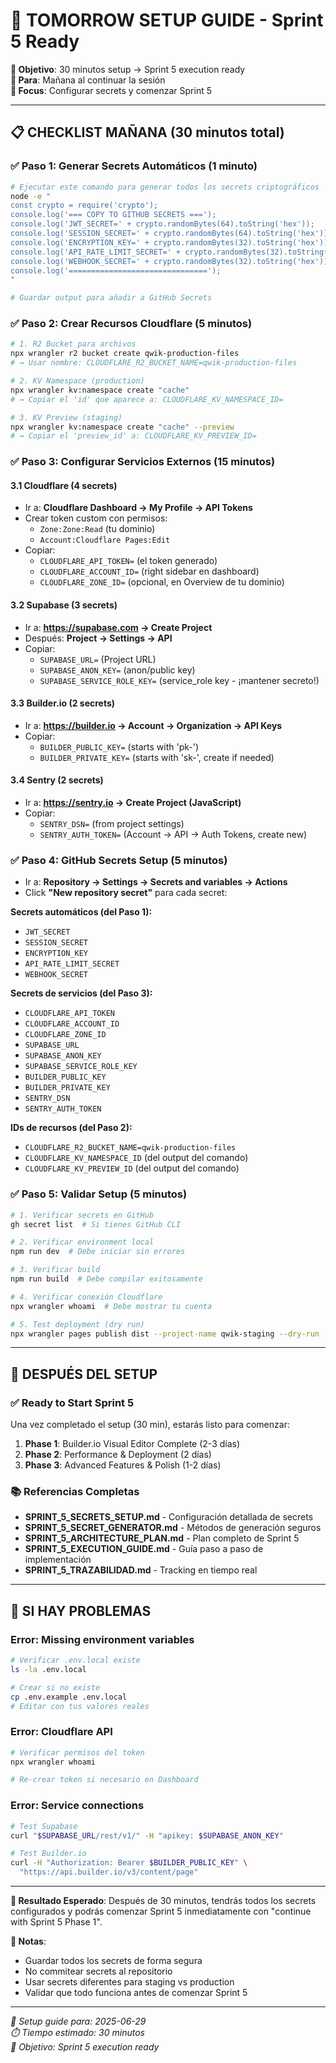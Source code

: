 # 🌅 TOMORROW SETUP GUIDE - Sprint 5 Ready

**🎯 Objetivo**: 30 minutos setup → Sprint 5 execution ready  
**📅 Para**: Mañana al continuar la sesión  
**🔐 Focus**: Configurar secrets y comenzar Sprint 5  

---

## 📋 **CHECKLIST MAÑANA (30 minutos total)**

### ✅ **Paso 1: Generar Secrets Automáticos** (1 minuto)
```bash
# Ejecutar este comando para generar todos los secrets criptográficos
node -e "
const crypto = require('crypto');
console.log('=== COPY TO GITHUB SECRETS ===');
console.log('JWT_SECRET=' + crypto.randomBytes(64).toString('hex'));
console.log('SESSION_SECRET=' + crypto.randomBytes(64).toString('hex'));
console.log('ENCRYPTION_KEY=' + crypto.randomBytes(32).toString('hex'));
console.log('API_RATE_LIMIT_SECRET=' + crypto.randomBytes(32).toString('hex'));
console.log('WEBHOOK_SECRET=' + crypto.randomBytes(32).toString('hex'));
console.log('===============================');
"

# Guardar output para añadir a GitHub Secrets
```

### ✅ **Paso 2: Crear Recursos Cloudflare** (5 minutos)
```bash
# 1. R2 Bucket para archivos
npx wrangler r2 bucket create qwik-production-files
# → Usar nombre: CLOUDFLARE_R2_BUCKET_NAME=qwik-production-files

# 2. KV Namespace (production)
npx wrangler kv:namespace create "cache"
# → Copiar el 'id' que aparece a: CLOUDFLARE_KV_NAMESPACE_ID=

# 3. KV Preview (staging)  
npx wrangler kv:namespace create "cache" --preview
# → Copiar el 'preview_id' a: CLOUDFLARE_KV_PREVIEW_ID=
```

### ✅ **Paso 3: Configurar Servicios Externos** (15 minutos)

#### **3.1 Cloudflare (4 secrets)**
- Ir a: **Cloudflare Dashboard → My Profile → API Tokens**
- Crear token custom con permisos:
  - `Zone:Zone:Read` (tu dominio)
  - `Account:Cloudflare Pages:Edit`
- Copiar:
  - `CLOUDFLARE_API_TOKEN=` (el token generado)
  - `CLOUDFLARE_ACCOUNT_ID=` (right sidebar en dashboard)
  - `CLOUDFLARE_ZONE_ID=` (opcional, en Overview de tu dominio)

#### **3.2 Supabase (3 secrets)**
- Ir a: **https://supabase.com → Create Project**
- Después: **Project → Settings → API**
- Copiar:
  - `SUPABASE_URL=` (Project URL)
  - `SUPABASE_ANON_KEY=` (anon/public key)
  - `SUPABASE_SERVICE_ROLE_KEY=` (service_role key - ¡mantener secreto!)

#### **3.3 Builder.io (2 secrets)**
- Ir a: **https://builder.io → Account → Organization → API Keys**
- Copiar:
  - `BUILDER_PUBLIC_KEY=` (starts with 'pk-')
  - `BUILDER_PRIVATE_KEY=` (starts with 'sk-', create if needed)

#### **3.4 Sentry (2 secrets)**
- Ir a: **https://sentry.io → Create Project (JavaScript)**
- Copiar:
  - `SENTRY_DSN=` (from project settings)
  - `SENTRY_AUTH_TOKEN=` (Account → API → Auth Tokens, create new)

### ✅ **Paso 4: GitHub Secrets Setup** (5 minutos)
- Ir a: **Repository → Settings → Secrets and variables → Actions**
- Click **"New repository secret"** para cada secret:

**Secrets automáticos (del Paso 1):**
- `JWT_SECRET`
- `SESSION_SECRET`  
- `ENCRYPTION_KEY`
- `API_RATE_LIMIT_SECRET`
- `WEBHOOK_SECRET`

**Secrets de servicios (del Paso 3):**
- `CLOUDFLARE_API_TOKEN`
- `CLOUDFLARE_ACCOUNT_ID`
- `CLOUDFLARE_ZONE_ID`
- `SUPABASE_URL`
- `SUPABASE_ANON_KEY`
- `SUPABASE_SERVICE_ROLE_KEY`
- `BUILDER_PUBLIC_KEY`
- `BUILDER_PRIVATE_KEY`
- `SENTRY_DSN`
- `SENTRY_AUTH_TOKEN`

**IDs de recursos (del Paso 2):**
- `CLOUDFLARE_R2_BUCKET_NAME=qwik-production-files`
- `CLOUDFLARE_KV_NAMESPACE_ID` (del output del comando)
- `CLOUDFLARE_KV_PREVIEW_ID` (del output del comando)

### ✅ **Paso 5: Validar Setup** (5 minutos)
```bash
# 1. Verificar secrets en GitHub
gh secret list  # Si tienes GitHub CLI

# 2. Verificar environment local
npm run dev  # Debe iniciar sin errores

# 3. Verificar build
npm run build  # Debe compilar exitosamente

# 4. Verificar conexión Cloudflare
npx wrangler whoami  # Debe mostrar tu cuenta

# 5. Test deployment (dry run)
npx wrangler pages publish dist --project-name qwik-staging --dry-run
```

---

## 🚀 **DESPUÉS DEL SETUP**

### **✅ Ready to Start Sprint 5**
Una vez completado el setup (30 min), estarás listo para comenzar:

1. **Phase 1**: Builder.io Visual Editor Complete (2-3 días)
2. **Phase 2**: Performance & Deployment (2 días)  
3. **Phase 3**: Advanced Features & Polish (1-2 días)

### **📚 Referencias Completas**
- **SPRINT_5_SECRETS_SETUP.md** - Configuración detallada de secrets
- **SPRINT_5_SECRET_GENERATOR.md** - Métodos de generación seguros
- **SPRINT_5_ARCHITECTURE_PLAN.md** - Plan completo de Sprint 5
- **SPRINT_5_EXECUTION_GUIDE.md** - Guía paso a paso de implementación
- **SPRINT_5_TRAZABILIDAD.md** - Tracking en tiempo real

---

## 🔧 **SI HAY PROBLEMAS**

### **Error: Missing environment variables**
```bash
# Verificar .env.local existe
ls -la .env.local

# Crear si no existe
cp .env.example .env.local
# Editar con tus valores reales
```

### **Error: Cloudflare API**
```bash
# Verificar permisos del token
npx wrangler whoami

# Re-crear token si necesario en Dashboard
```

### **Error: Service connections**
```bash
# Test Supabase
curl "$SUPABASE_URL/rest/v1/" -H "apikey: $SUPABASE_ANON_KEY"

# Test Builder.io
curl -H "Authorization: Bearer $BUILDER_PUBLIC_KEY" \
  "https://api.builder.io/v3/content/page"
```

---

**🎯 Resultado Esperado**: Después de 30 minutos, tendrás todos los secrets configurados y podrás comenzar Sprint 5 inmediatamente con "continue with Sprint 5 Phase 1".

**📝 Notas**: 
- Guardar todos los secrets de forma segura
- No commitear secrets al repositorio  
- Usar secrets diferentes para staging vs production
- Validar que todo funciona antes de comenzar Sprint 5

---

*📅 Setup guide para: 2025-06-29*  
*⏱️ Tiempo estimado: 30 minutos*  
*🎯 Objetivo: Sprint 5 execution ready*